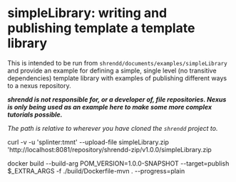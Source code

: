# simpleLibrary: writing and publishing template a template library
This is intended to be run from `shrendd/documents/examples/simpleLibrary` and 
provide an example for defining a simple, single level (no transitive dependencies) template library
with examples of publishing different ways to a nexus repository.

***shrendd is not responsible for, or a developer of, file repositories. Nexus is only being used as an example here to make some more complex tutorials possible.***

*The path is relative to wherever you have cloned the `shrendd` project to.* 

curl -v -u 'splinter:tmnt' --upload-file simpleLibrary.zip 'http://localhost:8081/repository/shrendd-zip/v1.0.0/simpleLibrary.zip

docker build --build-arg POM_VERSION=1.0.0-SNAPSHOT --target=publish $_EXTRA_ARGS -f ./build/Dockerfile-mvn . --progress=plain